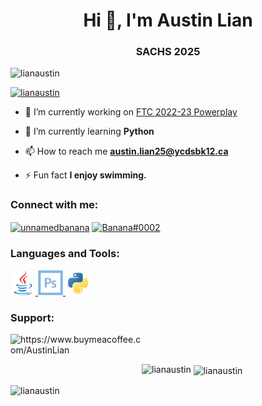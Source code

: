<h1 align="center">Hi 👋, I'm Austin Lian</h1>
<h3 align="center">SACHS 2025</h3>

<p align="left"> <img src="https://komarev.com/ghpvc/?username=lianaustin&label=Profile%20views&color=0e75b6&style=flat-square" alt="lianaustin" /> </p>

<p align="left"> <a href="https://github.com/ryo-ma/github-profile-trophy"><img src="https://github-profile-trophy.vercel.app/?username=lianaustin" alt="lianaustin" /></a> </p>

- 🔭 I’m currently working on [FTC 2022-23 Powerplay](https://github.com/sta-titansrobotics/2022-23-powerplay)

- 🌱 I’m currently learning **Python**

- 📫 How to reach me **austin.lian25@ycdsbk12.ca**

- ⚡ Fun fact **I enjoy swimming.**

<h3 align="left">Connect with me:</h3>
<p align="left">
<a href="https://instagram.com/unnamedbanana" target="blank"><img align="center" src="https://raw.githubusercontent.com/rahuldkjain/github-profile-readme-generator/master/src/images/icons/Social/instagram.svg" alt="unnamedbanana" height="30" width="40" /></a>
<a href="https://discord.gg/Banana#0002" target="blank"><img align="center" src="https://raw.githubusercontent.com/rahuldkjain/github-profile-readme-generator/master/src/images/icons/Social/discord.svg" alt="Banana#0002" height="30" width="40" /></a>
</p>

<h3 align="left">Languages and Tools:</h3>
<p align="left"> <a href="https://www.java.com" target="_blank" rel="noreferrer"> <img src="https://raw.githubusercontent.com/devicons/devicon/master/icons/java/java-original.svg" alt="java" width="40" height="40"/> </a> <a href="https://www.photoshop.com/en" target="_blank" rel="noreferrer"> <img src="https://raw.githubusercontent.com/devicons/devicon/master/icons/photoshop/photoshop-line.svg" alt="photoshop" width="40" height="40"/> </a> <a href="https://www.python.org" target="_blank" rel="noreferrer"> <img src="https://raw.githubusercontent.com/devicons/devicon/master/icons/python/python-original.svg" alt="python" width="40" height="40"/> </a> </p>

<h3 align="left">Support:</h3>
<p><a href="https://www.buymeacoffee.com/https://www.buymeacoffee.com/AustinLian"> <img align="left" src="https://cdn.buymeacoffee.com/buttons/v2/default-yellow.png" height="50" width="210" alt="https://www.buymeacoffee.com/AustinLian" /></a></p><br><br>

<p><img align="left" src="https://github-readme-stats.vercel.app/api/top-langs?username=lianaustin&show_icons=true&theme=synthwave&locale=en&layout=compact" alt="lianaustin" /></p>

<p>&nbsp;<img align="center" src="https://github-readme-stats.vercel.app/api?username=lianaustin&show_icons=true&theme=synthwave&locale=en" alt="lianaustin" /></p>

<p><img align="center" src="https://github-readme-streak-stats.herokuapp.com/?user=lianaustin&" alt="lianaustin" /></p>
